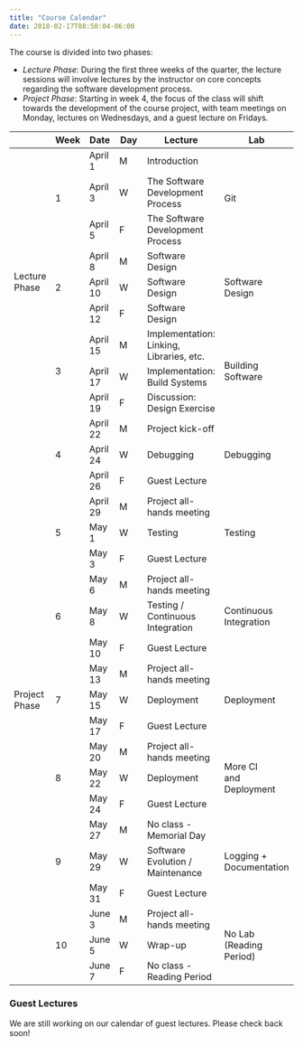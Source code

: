 ```yaml
---
title: "Course Calendar"
date: 2018-02-17T08:50:04-06:00
---
```


The course is divided into two phases: 

- *Lecture Phase*: During the first three weeks of the quarter, the lecture sessions will involve lectures by the instructor on core concepts regarding the software development process. 
- *Project Phase*: Starting in week 4, the focus of the class will shift towards the development of the course project, with team meetings on Monday, lectures on Wednesdays, and a guest lecture on Fridays.

<table>
    <thead>
            <th style="width:10%"></td>
            <th style="width:10%">Week</td>
            <th style="width:10%">Date</td>
            <th style="width:10%">Day</td>
            <th>Lecture</td>
            <th>Lab</td>
    </thead>
    <tbody>
        <tr>
            <td rowspan="9" style="vertical-align:middle">Lecture<br>Phase</td>
            <td rowspan="3">1</td>
            <td>April 1</td>
            <td>M</td>
            <td>Introduction</td>
            <td rowspan="3" style="vertical-align:middle">Git</td>
        </tr>
        <tr>
            <td>April 3</td>
            <td>W</td>
            <td>The Software Development Process</td>
        </tr>
        <tr>
            <td>April 5</td>
            <td>F</td>
            <td>The Software Development Process</td>
        </tr>
        <tr>
            <td rowspan="3">2</td>
            <td>April 8</td>
            <td>M</td>
            <td>Software Design</td>
            <td rowspan="3" style="vertical-align:middle">Software Design</td>
        </tr>
        <tr>
            <td>April 10</td>
            <td>W</td>
            <td>Software Design</td>
        </tr>
        <tr>
            <td>April 12</td>
            <td>F</td>
            <td>Software Design</td>
        </tr>
        <tr>
            <td rowspan="3">3</td>
            <td>April 15</td>
            <td>M</td>
            <td>Implementation: Linking, Libraries, etc.</td>
            <td rowspan="3" style="vertical-align:middle">Building Software</td>
        </tr>
        <tr>
            <td>April 17</td>
            <td>W</td>
            <td>Implementation: Build Systems</td>
        </tr>
        <tr>
            <td>April 19</td>
            <td>F</td>
            <td>Discussion: Design Exercise</td>
        </tr>
        <tr>
            <td rowspan="21" style="vertical-align:middle">Project<br>Phase</td>
            <td rowspan="3">4</td>
            <td>April 22</td>
            <td>M</td>
            <td>Project kick-off</td>
            <td rowspan="3" style="vertical-align:middle">Debugging</td>
        </tr>
        <tr>
            <td>April 24</td>
            <td>W</td>
            <td>Debugging</td>
        </tr>
        <tr>
            <td>April 26</td>
            <td>F</td>
            <td>Guest Lecture</td>
        </tr>
        <tr>
            <td rowspan="3">5</td>
            <td>April 29</td>
            <td>M</td>
            <td>Project all-hands meeting</td>
            <td rowspan="3" style="vertical-align:middle">Testing</td>
        </tr>
        <tr>
            <td>May 1</td>
            <td>W</td>
            <td>Testing</td>
        </tr>
        <tr style='height:19px;'>
            <td>May 3</td>
            <td>F</td>
            <td>Guest Lecture</td>
        </tr>
        <tr>
            <td rowspan="3">6</td>
            <td>May 6</td>
            <td>M</td>
            <td>Project all-hands meeting</td>
            <td rowspan="3" style="vertical-align:middle">Continuous<br>Integration</td>
        </tr>
        <tr>
            <td>May 8</td>
            <td>W</td>
            <td>Testing / Continuous Integration</td>
        </tr>
        <tr>
            <td>May 10</td>
            <td>F</td>
            <td>Guest Lecture</td>
        </tr>
        <tr>
            <td rowspan="3">7</td>
            <td>May 13</td>
            <td>M</td>
            <td>Project all-hands meeting</td>
            <td rowspan="3" style="vertical-align:middle">Deployment</td>
        </tr>
        <tr>
            <td>May 15</td>
            <td>W</td>
            <td>Deployment</td>
        </tr>
        <tr>
            <td>May 17</td>
            <td>F</td>
            <td>Guest Lecture</td>
        </tr>
        <tr>
            <td rowspan="3">8</td>
            <td>May 20</td>
            <td>M</td>
            <td>Project all-hands meeting</td>
            <td rowspan="3" style="vertical-align:middle">More CI<br>and Deployment</td>
        </tr>
        <tr>
            <td>May 22</td>
            <td>W</td>
            <td>Deployment</td>
        </tr>
        <tr>
            <td>May 24</td>
            <td>F</td>
            <td>Guest Lecture</td>
        </tr>
        <tr>
            <td rowspan="3">9</td>
            <td>May 27</td>
            <td>M</td>
            <td>No class - Memorial Day</td>
            <td rowspan="3" style="vertical-align:middle">Logging +<br>Documentation</td>
        </tr>
        <tr>
            <td>May 29</td>
            <td>W</td>
            <td>Software Evolution / Maintenance</td>
        </tr>
        <tr>
            <td>May 31</td>
            <td>F</td>
            <td>Guest Lecture</td>
        </tr>
        <tr>
            <td rowspan="3">10</td>
            <td>June 3</td>
            <td>M</td>
            <td>Project all-hands meeting</td>
            <td rowspan="3" style="vertical-align:middle">No Lab<br>(Reading Period)</td>
        </tr>
        <tr>
            <td>June 5</td>
            <td>W</td>
            <td>Wrap-up</td>
        </tr>
        <tr>
            <td>June 7</td>
            <td>F</td>
            <td>No class - Reading Period</td>
        </tr>
    </tbody>
</table>


### Guest Lectures

We are still working on our calendar of guest lectures. Please check back soon!


